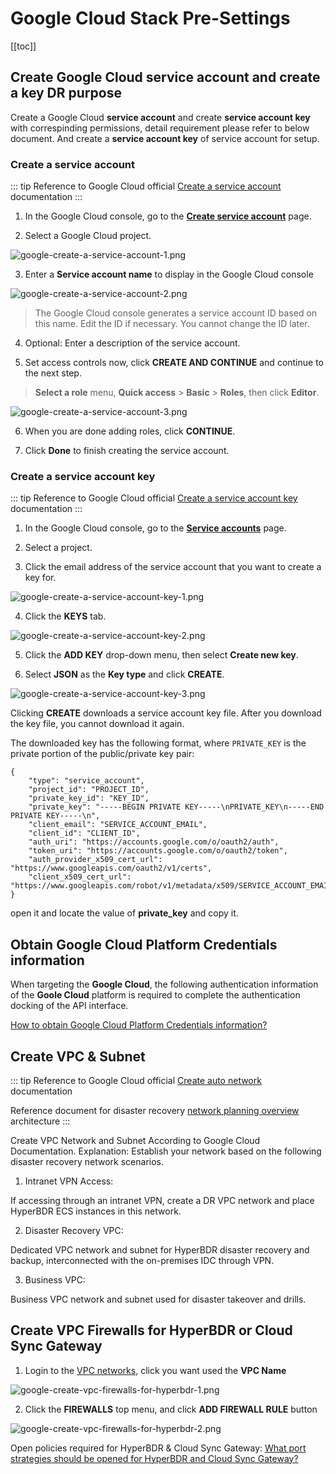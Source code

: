 # Google Cloud Stack Pre-Settings

[[toc]]

## Create Google Cloud service account and create a key DR purpose

Create a Google Cloud **service account** and create **service account key** with correspinding permissions, detail requirement please refer to below document. And create a **service account key** of service account for setup.

### Create a service account

::: tip
Reference to Google Cloud official [Create a service account](https://cloud.google.com/iam/docs/service-accounts-create?hl=en#creating) documentation 
:::

1. In the Google Cloud console, go to the **[Create service account](https://console.cloud.google.com/projectselector/iam-admin/serviceaccounts/create)** page.

2. Select a Google Cloud project. 

 ![google-create-a-service-account-1.png](./images/google-create-a-service-account-1.png)

3. Enter a **Service account name** to display in the Google Cloud console

 ![google-create-a-service-account-2.png](./images/google-create-a-service-account-2.png)

> The Google Cloud console generates a service account ID based on this name. Edit the ID if necessary. You cannot change the ID later.

4. Optional: Enter a description of the service account.

5. Set access controls now, click **CREATE AND CONTINUE** and continue to the next step.

> **Select a role** menu, **Quick access** > **Basic** > **Roles**, then click **Editor**.

 ![google-create-a-service-account-3.png](./images/google-create-a-service-account-3.png)

6. When you are done adding roles, click **CONTINUE**.

7. Click **Done** to finish creating the service account.

### Create a service account key

::: tip
Reference to Google Cloud official [Create a service account key](https://cloud.google.com/iam/docs/keys-create-delete?hl=en#creating) documentation
:::

1. In the Google Cloud console, go to the **[Service accounts](https://console.cloud.google.com/iam-admin/serviceaccounts)** page.

2. Select a project. 

3. Click the email address of the service account that you want to create a key for.

![google-create-a-service-account-key-1.png](./images/google-create-a-service-account-key-1.png)

4. Click the **KEYS** tab.

![google-create-a-service-account-key-2.png](./images/google-create-a-service-account-key-2.png)

5. Click the **ADD KEY** drop-down menu, then select **Create new key**.

6. Select **JSON** as the **Key type** and click **CREATE**.

![google-create-a-service-account-key-3.png](./images/google-create-a-service-account-key-3.png)

Clicking **CREATE** downloads a service account key file. After you download the key file, you cannot download it again.

The downloaded key has the following format, where `PRIVATE_KEY` is the private portion of the public/private key pair:

```
{  
    "type": "service_account",
    "project_id": "PROJECT_ID",
    "private_key_id": "KEY_ID",
    "private_key": "-----BEGIN PRIVATE KEY-----\nPRIVATE_KEY\n-----END PRIVATE KEY-----\n",
    "client_email": "SERVICE_ACCOUNT_EMAIL",
    "client_id": "CLIENT_ID",
    "auth_uri": "https://accounts.google.com/o/oauth2/auth",
    "token_uri": "https://accounts.google.com/o/oauth2/token",
    "auth_provider_x509_cert_url": "https://www.googleapis.com/oauth2/v1/certs",
    "client_x509_cert_url": "https://www.googleapis.com/robot/v1/metadata/x509/SERVICE_ACCOUNT_EMAIL"  
}
```
open it and locate the value of **private_key** and copy it.

## Obtain Google Cloud Platform Credentials information

When targeting the **Google Cloud**, the following authentication information of the **Goole Cloud** platform is required to complete the authentication docking of the API interface.

[How to obtain Google Cloud Platform Credentials information?](https://docs.oneprocloud.com/userguide/faq/faq.html#how-to-obtain-google-cloud-platform-credentials-information)

## Create VPC & Subnet

::: tip
Reference to Google Cloud official [Create auto network](https://cloud.google.com/vpc/docs/create-modify-vpc-networks#create-auto-network) documentation

Reference document for disaster recovery [network planning overview](https://docs.oneprocloud.com/userguide/presales/dr-network-planning-recommendations.html) architecture
:::

Create VPC Network and Subnet According to Google Cloud Documentation. Explanation: Establish your network based on the following disaster recovery network scenarios.

1. Intranet VPN Access:

If accessing through an intranet VPN, create a DR VPC network and place HyperBDR ECS instances in this network.

2. Disaster Recovery VPC:

Dedicated VPC network and subnet for HyperBDR disaster recovery and backup, interconnected with the on-premises IDC through VPN.

3. Business VPC:

Business VPC network and subnet used for disaster takeover and drills.

## Create VPC Firewalls for HyperBDR or Cloud Sync Gateway

1. Login to the [VPC networks](https://console.cloud.google.com/networking/networks/list), click you want used the **VPC Name**

![google-create-vpc-firewalls-for-hyperbdr-1.png](./images/google-create-vpc-firewalls-for-hyperbdr-1.png)

2. Click the **FIREWALLS** top menu, and click **ADD FIREWALL RULE** button

![google-create-vpc-firewalls-for-hyperbdr-2.png](./images/google-create-vpc-firewalls-for-hyperbdr-2.png)

Open policies required for HyperBDR & Cloud Sync Gateway: [What port strategies should be opened for HyperBDR and Cloud Sync Gateway?](userguide/faq/faq.html#what-port-strategies-should-be-opened-for-hyperbdr-and-cloud-sync-gateway)